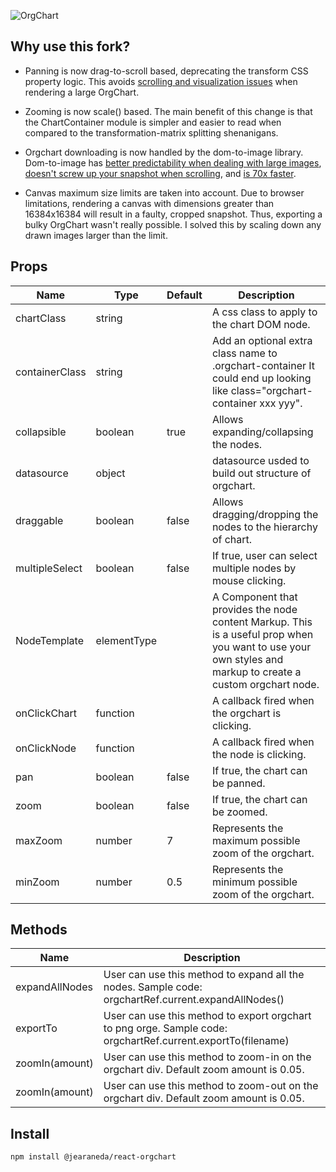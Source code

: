 ![OrgChart](https://randomthimgs.blob.core.windows.net/randomthimgs/lomgo.png)

## Why use this fork?

- Panning is now drag-to-scroll based, deprecating the transform CSS property logic. This avoids [scrolling and visualization issues](https://stackoverflow.com/questions/45512317/css-transform-origin-center-overflow-scroll-not-full-width) when rendering a large OrgChart.

- Zooming is now scale() based. The main benefit of this change is that the ChartContainer module is simpler and easier to read when compared to the transformation-matrix splitting shenanigans.

- Orgchart downloading is now handled by the dom-to-image library. Dom-to-image has [better predictability when dealing with large images](https://stackoverflow.com/questions/43755750/div-or-html-to-image-alternative-to-html2canvas), [doesn't screw up your snapshot when scrolling](https://stackoverflow.com/questions/36213275/html2canvas-does-not-render-full-div-only-what-is-visible-on-screen), and [is 70x faster](https://betterprogramming.pub/heres-why-i-m-replacing-html2canvas-with-html-to-image-in-our-react-app-d8da0b85eadf).

- Canvas maximum size limits are taken into account. Due to browser limitations, rendering a canvas with dimensions greater than 16384x16384 will result in a faulty, cropped snapshot. Thus, exporting a bulky OrgChart wasn't really possible. I solved this by scaling down any drawn images larger than the limit.

## Props

<table>
  <thead>
    <tr>
      <th>Name</th>
      <th>Type</th>
      <th>Default</th>
      <th>Description</th>
    </tr>
  </thead>
  <tbody>
    <tr>
      <td>chartClass</td>
      <td>string</td>
      <td></td>
      <td>A css class to apply to the chart DOM node.</td>
    </tr>
    <tr>
      <td>containerClass</td>
      <td>string</td>
      <td></td>
      <td>Add an optional extra class name to .orgchart-container It could end up looking like class="orgchart-container xxx yyy".</td>
    </tr>
    <tr>
      <td>collapsible</td>
      <td>boolean</td>
      <td>true</td>
      <td>Allows expanding/collapsing the nodes.</td>
    </tr>
    <tr>
      <td>datasource</td>
      <td>object</td>
      <td></td>
      <td>datasource usded to build out structure of orgchart.</td>
    </tr>
    <tr>
      <td>draggable</td>
      <td>boolean</td>
      <td>false</td>
      <td>Allows dragging/dropping the nodes to the hierarchy of chart.</td>
    </tr>
    <tr>
      <td>multipleSelect</td>
      <td>boolean</td>
      <td>false</td>
      <td>If true, user can select multiple nodes by mouse clicking.</td>
    </tr>
    <tr>
      <td>NodeTemplate</td>
      <td>elementType</td>
      <td></td>
      <td>A Component that provides the node content Markup. This is a useful prop when you want to use your own styles and markup to create a custom orgchart node.</td>
    </tr>
    <tr>
      <td>onClickChart</td>
      <td>function</td>
      <td></td>
      <td>A callback fired when the orgchart is clicking.</td>
    </tr>
    <tr>
      <td>onClickNode</td>
      <td>function</td>
      <td></td>
      <td>A callback fired when the node is clicking.</td>
    </tr>
    <tr>
      <td>pan</td>
      <td>boolean</td>
      <td>false</td>
      <td>If true, the chart can be panned.</td>
    </tr>
    <tr>
      <td>zoom</td>
      <td>boolean</td>
      <td>false</td>
      <td>If true, the chart can be zoomed.</td>
    </tr>
    <tr>
      <td>maxZoom</td>
      <td>number</td>
      <td>7</td>
      <td>Represents the maximum possible zoom of the orgchart.</td>
    </tr>
    <tr>
      <td>minZoom</td>
      <td>number</td>
      <td>0.5</td>
      <td>Represents the minimum possible zoom of the orgchart.</td>
    </tr>
  </tbody>
</table>

## Methods

<table>
  <thead>
    <tr>
      <th>Name</th>
      <th>Description</th>
    </tr>
  </thead>
  <tbody>
    <tr>
      <td>expandAllNodes</td>
      <td>User can use this method to expand all the nodes. Sample code: orgchartRef.current.expandAllNodes()</td>
    </tr>
    <tr>
      <td>exportTo</td>
      <td>User can use this method to export orgchart to png orge. Sample code: orgchartRef.current.exportTo(filename)</td>
    </tr>
    <tr>
      <td>zoomIn(amount)</td>
      <td>
        User can use this method to zoom-in on the orgchart div. Default zoom amount is 0.05.
      </td>
    </tr>
    <tr>
      <td>zoomIn(amount)</td>
      <td>
      User can use this method to zoom-out on the orgchart div. Default zoom amount is 0.05. 
      </td>
    </tr>
  </tbody>
</table>

## Install

```
npm install @jearaneda/react-orgchart
```
